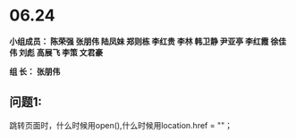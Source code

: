 # **06.24**

**小组成员： 陈荣强 张朋伟 陆凤妹  郑则栋 李红贵 李林 韩卫静 尹亚亭 李红霞  徐佳伟  刘彪  高展飞 李策  文君豪**

**组       长： 张朋伟**

## 问题1:

跳转页面时，什么时候用open(),什么时候用location.href = ""；


